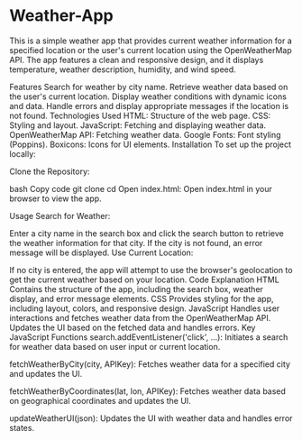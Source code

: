 # Weather-App

This is a simple weather app that provides current weather information for a specified location or the user's current location using the OpenWeatherMap API. The app features a clean and responsive design, and it displays temperature, weather description, humidity, and wind speed.

Features
Search for weather by city name.
Retrieve weather data based on the user's current location.
Display weather conditions with dynamic icons and data.
Handle errors and display appropriate messages if the location is not found.
Technologies Used
HTML: Structure of the web page.
CSS: Styling and layout.
JavaScript: Fetching and displaying weather data.
OpenWeatherMap API: Fetching weather data.
Google Fonts: Font styling (Poppins).
Boxicons: Icons for UI elements.
Installation
To set up the project locally:

Clone the Repository:

bash
Copy code
git clone <repository-url>
cd <repository-directory>
Open index.html: Open index.html in your browser to view the app.

Usage
Search for Weather:

Enter a city name in the search box and click the search button to retrieve the weather information for that city.
If the city is not found, an error message will be displayed.
Use Current Location:

If no city is entered, the app will attempt to use the browser's geolocation to get the current weather based on your location.
Code Explanation
HTML
Contains the structure of the app, including the search box, weather display, and error message elements.
CSS
Provides styling for the app, including layout, colors, and responsive design.
JavaScript
Handles user interactions and fetches weather data from the OpenWeatherMap API.
Updates the UI based on the fetched data and handles errors.
Key JavaScript Functions
search.addEventListener('click', ...): Initiates a search for weather data based on user input or current location.

fetchWeatherByCity(city, APIKey): Fetches weather data for a specified city and updates the UI.

fetchWeatherByCoordinates(lat, lon, APIKey): Fetches weather data based on geographical coordinates and updates the UI.

updateWeatherUI(json): Updates the UI with weather data and handles error states.

